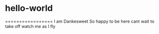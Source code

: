 # hello-world
=================
I am Dankesweet
So happy to be here
cant wait to take off
watch me as I fly

